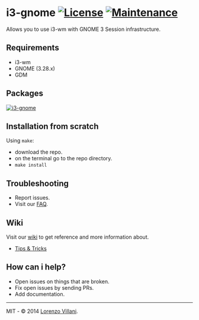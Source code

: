 # i3-gnome [![License](http://img.shields.io/badge/license-MIT-blue.svg)](http://choosealicense.com/licenses/mit/) [![Maintenance](https://img.shields.io/maintenance/yes/2018.svg)]()

Allows you to use i3-wm with GNOME 3 Session infrastructure.

## Requirements
* i3-wm
* GNOME (3.28.x)
* GDM

## Packages
[![i3-gnome](https://img.shields.io/aur/version/i3-gnome.svg?label=i3-gnome)](https://aur.archlinux.org/packages/i3-gnome/)

## Installation from scratch
Using `make`:
* download the repo.
* on the terminal go to the repo directory.
* `make install`

## Troubleshooting
* Report issues.
* Visit our [FAQ](https://github.com/51v4n/i3-gnome/issues?q=is%3Aissue+sort%3Aupdated-desc+is%3Aclosed+label%3AFAQ).

## Wiki
Visit our [wiki](https://github.com/51v4n/i3-gnome/wiki) to get reference and more information about.
* [Tips & Tricks](https://github.com/51v4n/i3-gnome/wiki/Tips-&-Tricks)

## How can i help?
* Open issues on things that are broken.
* Fix open issues by sending PRs.
* Add documentation.

---
MIT - © 2014 [Lorenzo Villani](https://github.com/lvillani).

